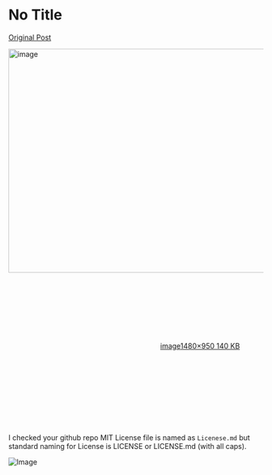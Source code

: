 # No Title

[Original Post](https://discourse.onlinedegree.iitm.ac.in/t/171672/2)

<p><div class="lightbox-wrapper"><a class="lightbox" href="https://europe1.discourse-cdn.com/flex013/uploads/iitm/original/3X/b/2/b2559e16f3dcfa20be7636f41868bec610f2ad1e.png" data-download-href="/uploads/short-url/prCqjEJwnNk4fgyWeMzMuDpUwKa.png?dl=1" title="image" rel="noopener nofollow ugc"><img src="https://europe1.discourse-cdn.com/flex013/uploads/iitm/optimized/3X/b/2/b2559e16f3dcfa20be7636f41868bec610f2ad1e_2_690x442.png" alt="image" data-base62-sha1="prCqjEJwnNk4fgyWeMzMuDpUwKa" width="690" height="442" srcset="https://europe1.discourse-cdn.com/flex013/uploads/iitm/optimized/3X/b/2/b2559e16f3dcfa20be7636f41868bec610f2ad1e_2_690x442.png, https://europe1.discourse-cdn.com/flex013/uploads/iitm/optimized/3X/b/2/b2559e16f3dcfa20be7636f41868bec610f2ad1e_2_1035x663.png 1.5x, https://europe1.discourse-cdn.com/flex013/uploads/iitm/optimized/3X/b/2/b2559e16f3dcfa20be7636f41868bec610f2ad1e_2_1380x884.png 2x" data-dominant-color="52565B"><div class="meta"><svg class="fa d-icon d-icon-far-image svg-icon" aria-hidden="true"><use href="#far-image"></use></svg><span class="filename">image</span><span class="informations">1480×950 140 KB</span><svg class="fa d-icon d-icon-discourse-expand svg-icon" aria-hidden="true"><use href="#discourse-expand"></use></svg></div></a></div></p>
<p>I checked your github repo MIT License file is named as <code>Licenese.md</code> but standard naming for License is LICENSE or LICENSE.md (with all caps).</p>

![Image](https://europe1.discourse-cdn.com/flex013/uploads/iitm/optimized/3X/b/2/b2559e16f3dcfa20be7636f41868bec610f2ad1e_2_690x442.png)